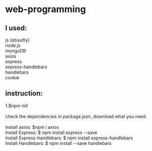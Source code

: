 # web-programming</br>

## I used:</br>
js (obsultly)</br>
node.js</br>
mongoDB</br>
axios</br>
express</br>
express-handlebars</br>
handlebars</br>
cookie</br>

## instruction:
1.$npm init</br></br>
check the dependencies in package.json, download what you need.</br></br>
Install axios: $npm i axios</br>
Install Express: $ npm install express --save</br>
Install Express-handlebars: $ npm install express-handlebars</br>
Install Handlebars: $ npm install --save handlebars</br>
